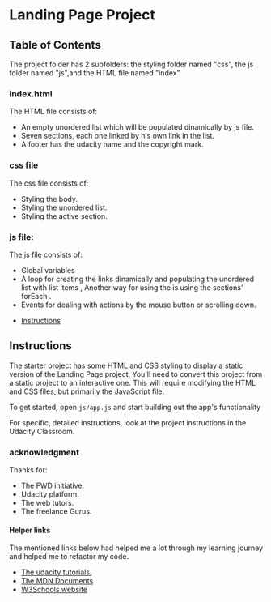 # Landing Page Project

## Table of Contents
The project folder has 2 subfolders: the styling folder named "css", the js folder named "js",and the HTML file named "index" 
### index.html
The HTML file consists of:
- An empty unordered list which will be populated dinamically by js file.
- Seven sections, each one linked by his own link in the list.
- A footer has the udacity name and the copyright mark.

### css file
The css file consists of:
- Styling the body.
- Styling the unordered list.
- Styling the active section.

### js file:
The js file consists of:
- Global variables 
- A loop for creating the links dinamically and populating the unordered list with list items , Another way for using the is using the sections' forEach .
- Events for dealing with actions by the mouse button or scrolling down. 




* [Instructions](#instructions)

## Instructions

The starter project has some HTML and CSS styling to display a static version of the Landing Page project. You'll need to convert this project from a static project to an interactive one. This will require modifying the HTML and CSS files, but primarily the JavaScript file.

To get started, open `js/app.js` and start building out the app's functionality

For specific, detailed instructions, look at the project instructions in the Udacity Classroom.

### acknowledgment
Thanks for:
- The FWD initiative.
- Udacity platform.
- The web tutors.
- The freelance Gurus.

#### Helper links
The mentioned links below had helped me a lot through my learning journey and helped me to refactor my code.
- [The udacity tutorials.](https://classroom.udacity.com/nanodegrees/nd001-mena-nfp2/parts/a52065a5-e4bd-435f-94cf-21a3e4f38767) 
- [The MDN Documents](https://developer.mozilla.org/en-US/docs/Web/JavaScript)
- [W3Schools website](https://www.w3schools.com/js/DEFAULT.asp)
